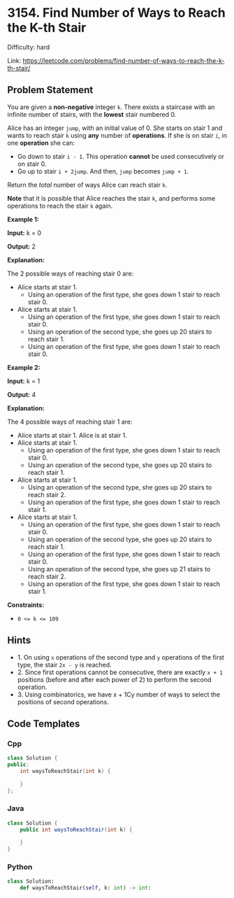 # 3154. Find Number of Ways to Reach the K-th Stair

Difficulty: hard

Link: https://leetcode.com/problems/find-number-of-ways-to-reach-the-k-th-stair/

## Problem Statement

You are given a **non\-negative** integer `k`. There exists a staircase with an infinite number of stairs, with the **lowest** stair numbered 0\.

Alice has an integer `jump`, with an initial value of 0\. She starts on stair 1 and wants to reach stair `k` using **any** number of **operations**. If she is on stair `i`, in one **operation** she can:

* Go down to stair `i - 1`. This operation **cannot** be used consecutively or on stair 0\.
* Go up to stair `i + 2jump`. And then, `jump` becomes `jump + 1`.

Return the *total* number of ways Alice can reach stair `k`.

**Note** that it is possible that Alice reaches the stair `k`, and performs some operations to reach the stair `k` again.

**Example 1:**

**Input:** k \= 0

**Output:** 2

**Explanation:**

The 2 possible ways of reaching stair 0 are:

* Alice starts at stair 1\.
	+ Using an operation of the first type, she goes down 1 stair to reach stair 0\.
* Alice starts at stair 1\.
	+ Using an operation of the first type, she goes down 1 stair to reach stair 0\.
	+ Using an operation of the second type, she goes up 20 stairs to reach stair 1\.
	+ Using an operation of the first type, she goes down 1 stair to reach stair 0\.

**Example 2:**

**Input:** k \= 1

**Output:** 4

**Explanation:**

The 4 possible ways of reaching stair 1 are:

* Alice starts at stair 1\. Alice is at stair 1\.
* Alice starts at stair 1\.
	+ Using an operation of the first type, she goes down 1 stair to reach stair 0\.
	+ Using an operation of the second type, she goes up 20 stairs to reach stair 1\.
* Alice starts at stair 1\.
	+ Using an operation of the second type, she goes up 20 stairs to reach stair 2\.
	+ Using an operation of the first type, she goes down 1 stair to reach stair 1\.
* Alice starts at stair 1\.
	+ Using an operation of the first type, she goes down 1 stair to reach stair 0\.
	+ Using an operation of the second type, she goes up 20 stairs to reach stair 1\.
	+ Using an operation of the first type, she goes down 1 stair to reach stair 0\.
	+ Using an operation of the second type, she goes up 21 stairs to reach stair 2\.
	+ Using an operation of the first type, she goes down 1 stair to reach stair 1\.

**Constraints:**

* `0 <= k <= 109`

## Hints

- 1\. On using `x` operations of the second type and `y` operations of the first type, the stair `2x - y` is reached.
- 2\. Since first operations cannot be consecutive, there are exactly `x + 1` positions (before and after each power of 2\) to perform the second operation.
- 3\. Using combinatorics, we have x \+ 1Cy number of ways to select the positions of second operations.

## Code Templates

### Cpp
```cpp
class Solution {
public:
    int waysToReachStair(int k) {
        
    }
};
```

### Java
```java
class Solution {
    public int waysToReachStair(int k) {
        
    }
}
```

### Python
```python
class Solution:
    def waysToReachStair(self, k: int) -> int:
        
```

